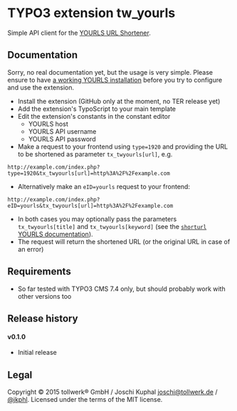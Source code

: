 TYPO3 extension tw_yourls
===============================

Simple API client for the [YOURLS URL Shortener](http://yourls.org). 


Documentation
-------------

Sorry, no real documentation yet, but the usage is very simple. Please ensure to have [a working YOURLS installation](http://yourls.org/#Install) before you try to configure and use the extension.

* Install the extension (GitHub only at the moment, no TER release yet)
* Add the extension's TypoScript to your main template
* Edit the extension's constants in the constant editor
	* YOURLS host
	* YOURLS API username
	* YOURLS API password
* Make a request to your frontend using `type=1920` and providing the URL to be shortened as parameter `tx_twyourls[url]`, e.g.
  
```
http://example.com/index.php?type=1920&tx_twyourls[url]=http%3A%2F%2Fexample.com
```

* Alternatively make an `eID=yourls` request to your frontend:

```
http://example.com/index.php?eID=yourls&tx_twyourls[url]=http%3A%2F%2Fexample.com
```

* In both cases you may optionally pass the parameters `tx_twyourls[title]` and `tx_twyourls[keyword]` (see the [`shorturl` YOURLS documentation](http://yourls.org/#apiusage)).
* The request will return the shortened URL (or the original URL in case of an error)

Requirements
------------

* So far tested with TYPO3 CMS 7.4 only, but should probably work with other versions too


Release history
---------------

#### v0.1.0
*	Initial release 

Legal
-----

Copyright © 2015 tollwerk® GmbH / Joschi Kuphal <joschi@tollwerk.de> / [@jkphl](https://twitter.com/jkphl).
Licensed under the terms of the MIT license.
